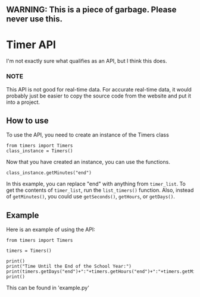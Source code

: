## WARNING: This is a piece of garbage. Please never use this.
# Timer API
I'm not exactly sure what qualifies as an API, but I think this does.

### NOTE
This API is not good for real-time data. For accurate real-time data, it would probably just be easier to copy the source code from the website and put it into a project.

## How to use
To use the API, you need to create an instance of the Timers class
```
from timers import Timers
class_instance = Timers()
```
Now that you have created an instance, you can use the functions.
```
class_instance.getMinutes("end")
```
In this example, you can replace "end" with anything from ```timer_list```. To get the contents of ```timer_list```, run the ```list_timers()``` function.
Also, instead of ```getMinutes()```, you could use ```getSeconds()```, ```getHours```, or ```getDays()```.

## Example
Here is an example of using the API:
```
from timers import Timers

timers = Timers()

print()
print("Time Until the End of the School Year:")
print(timers.getDays("end")+":"+timers.getHours("end")+":"+timers.getMinutes("end")+":"+timers.getSeconds("end"))
print()
```
This can be found in 'example.py'
